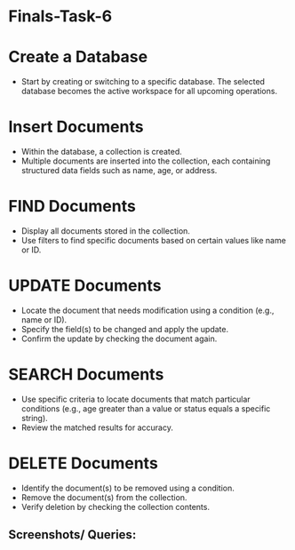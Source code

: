 # Finals-Task-6

# Create a Database
- Start by creating or switching to a specific database.
The selected database becomes the active workspace for all upcoming operations.
# Insert Documents
- Within the database, a collection is created.
- Multiple documents are inserted into the collection, each containing structured data fields such as name, age, or address.
# FIND Documents
- Display all documents stored in the collection.
- Use filters to find specific documents based on certain values like name or ID.
# UPDATE Documents
- Locate the document that needs modification using a condition (e.g., name or ID).
- Specify the field(s) to be changed and apply the update.
- Confirm the update by checking the document again.
# SEARCH Documents
- Use specific criteria to locate documents that match particular conditions (e.g., age greater than a value or status equals a specific string).
- Review the matched results for accuracy.
# DELETE Documents
- Identify the document(s) to be removed using a condition.
- Remove the document(s) from the collection.
- Verify deletion by checking the collection contents.

## Screenshots/ Queries:

